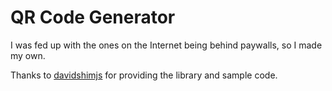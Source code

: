# QR Code Generator

I was fed up with the ones on the Internet being behind paywalls, so I made my own.

Thanks to <a href="https://github.com/davidshimjs">davidshimjs</a> for providing the library and sample code.